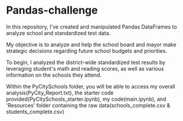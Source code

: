 # Pandas-challenge
In this repository, I've created and manipulated Pandas DataFrames to analyze school and standardized test data.

My objective is to analyze and help the school board and mayor make strategic decisions regarding future school budgets and priorities.

To begin, I analyzed the district-wide standardized test results by leveraging student's math and reading scores, as well as various information on the schools they attend. 

Within the PyCitySchools folder, you will be able to access my overall analysis(PyCity_Report.txt), the starter code provided(PyCitySchools_starter.ipynb), my code(main.ipynb), and 'Resources' folder containing the raw data(schools_complete.csv & students_complete.csv)
